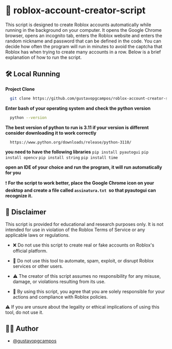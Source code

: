 
# 🤖 roblox-account-creator-script

This script is designed to create Roblox accounts automatically while running in the background on your computer. It opens the Google Chrome browser, opens an incognito tab, enters the Roblox website and enters the random nickname and password that can be defined in the code. You can decide how often the program will run in minutes to avoid the captcha that Roblox has when trying to create many accounts in a row. Below is a brief explanation of how to run the script.


## 🛠️ Local Running 

**Project Clone**

```bash
  git clone https://github.com/gustavopgcampos/roblox-account-creator-script.git
```

**Enter bash of your operating system and check the python version**

```bash
  python --version
```

**The best version of python to run is 3.11 if your version is different consider downloading it to work correctly**

```bash
  https://www.python.org/downloads/release/python-3110/
```
**you need to have the following libraries**
```pip install pyautogui```
```pip install opencv```
```pip install string```
```pip install time```

**open an IDE of your choice and run the program, it will run automatically for you**

❗ **For the script to work better, place the Google Chrome icon on your desktop and create a file called ```assinatura.txt ```so that pyautogui can recognize it.**

## 📜 Disclaimer

This script is provided for educational and research purposes only. It is not intended for use in violation of the Roblox Terms of Service or any applicable laws or regulations.

* ❌ Do not use this script to create real or fake accounts on Roblox's official platform.

* 🚫 Do not use this tool to automate, spam, exploit, or disrupt Roblox services or other users.

* ⚠️ The creator of this script assumes no responsibility for any misuse, damage, or violations resulting from its use.

* 📌 By using this script, you agree that you are solely responsible for your actions and compliance with Roblox policies.

⚠️ If you are unsure about the legality or ethical implications of using this tool, do not use it.


## 🧑‍💻 Author

- [@gustavopgcampos](https://www.github.com/gustavopgcampos)

